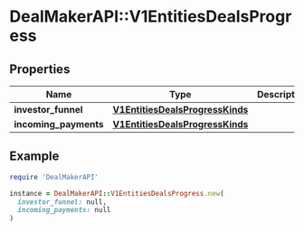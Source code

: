 # DealMakerAPI::V1EntitiesDealsProgress

## Properties

| Name | Type | Description | Notes |
| ---- | ---- | ----------- | ----- |
| **investor_funnel** | [**V1EntitiesDealsProgressKinds**](V1EntitiesDealsProgressKinds.md) |  | [optional] |
| **incoming_payments** | [**V1EntitiesDealsProgressKinds**](V1EntitiesDealsProgressKinds.md) |  | [optional] |

## Example

```ruby
require 'DealMakerAPI'

instance = DealMakerAPI::V1EntitiesDealsProgress.new(
  investor_funnel: null,
  incoming_payments: null
)
```

